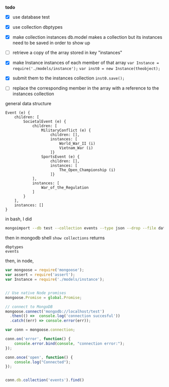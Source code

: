 


**todo**

- [x] use database test
- [x] use collection dbptypes
- [x] make collection instances
    db.model makes a collection but its instances need to be saved in order to show up
- [ ] retrieve a copy of the array stored in key "instances"
- [x] make Instance instances of each member of that array
    ``var Instance = require('./models/instance');``
    ``var inst0 = new Instance(theobject);``
- [x] submit them to the instances collection
    ``inst0.save();``
- [ ] replace the corresponding member in the array with a reference to the instances collection



general data structure

```
Event (e) {
    children: [
        SocietalEvent (e) {
            children: [
                MilitaryConflict (e) {
                    children: [],
                    instances: [
                        World_War_II (i)
                        Vietnam_War (i)
                    ]}
                SportsEvent (e) {
                    children: [],
                    instances: [
                        The_Open_Championship (i)
                    ]}
            ],
            instances: [
                War_of_the_Regulation
            ]
        }
    ],
    instances: []
}
```

in bash, I did

```bash
mongoimport --db test --collection events --type json --drop --file data/dbpedia-events.json
```
then in mongodb shell ``show collections`` returns
```
dbptypes
events
```
then, in node,
```javascript
var mongoose = require('mongoose');
var assert = require('assert');
var Instance = require('./models/instance');


// Use native Node promises
mongoose.Promise = global.Promise;

// connect to MongoDB
mongoose.connect('mongodb://localhost/test')
  .then(() =>  console.log('connection succesful'))
  .catch((err) => console.error(err));

var conn = mongoose.connection;

conn.on('error', function() {
    console.error.bind(console, "connection error:");
});

conn.once('open', function() {
    console.log("Connected");
});


conn.db.collection('events').find()

```

